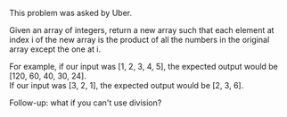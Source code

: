 This problem was asked by Uber.

Given an array of integers, return a new array such that each element at index i of the new array is the product of all the numbers in the original array except the one at i.

For example, if our input was [1, 2, 3, 4, 5], the expected output would be [120, 60, 40, 30, 24]. <br>If our input was [3, 2, 1], the expected output would be [2, 3, 6].

Follow-up: what if you can't use division?
